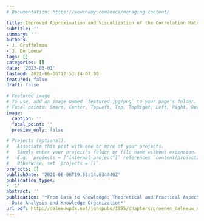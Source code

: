 ```yaml
---
# Documentation: https://wowchemy.com/docs/managing-content/

title: Improved Approximation and Visualization of the Correlation Matrix
subtitle: ''
summary: ''
authors:
- J. Graffelman
- J. De Leeuw
tags: []
categories: []
date: '2023-03-01'
lastmod: 2021-06-06T12:53:14-07:00
featured: false
draft: false

# Featured image
# To use, add an image named `featured.jpg/png` to your page's folder.
# Focal points: Smart, Center, TopLeft, Top, TopRight, Left, Right, BottomLeft, Bottom, BottomRight.
image:
  caption: ''
  focal_point: ''
  preview_only: false

# Projects (optional).
#   Associate this post with one or more of your projects.
#   Simply enter your project's folder or file name without extension.
#   E.g. `projects = ["internal-project"]` references `content/project/deep-learning/index.md`.
#   Otherwise, set `projects = []`.
projects: []
publishDate: '2021-06-06T19:53:14.634440Z'
publication_types:
- '1'
abstract: ''
publication: '*From Data to Knowledge: Theoretical and Practical Aspects of Classification,
  Data Analysis and Knowledge Organization*'
url_pdf: http://deleeuwpdx.net/janspubs/1995/chapters/groenen_deleeuw_mathar_C_95.pdf
---
```

